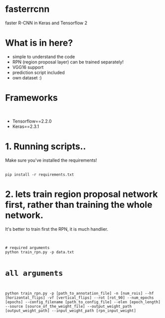 # fasterrcnn
faster R-CNN in Keras and Tensorflow 2<br>
<h1>What is in here?</h1>
<ul>
  <li>simple to understand the code</li>
  <li>RPN (region proposal layer) can be trained separately!</li>
  <li>VGG16 support</li>
  <li>prediction script included</li>
  <li>own dataset :)</li>
</ul>

<h1>Frameworks</h1><br>
<ul>
  <li>Tensorflow==2.2.0</li>
  <li>Keras==2.3.1</li>
</ul>

<h1>1. Running scripts..</h1>
Make sure you've installed the requirements!<br><br>
<pre>
<code>pip install -r requirements.txt</code>
</pre>

<h1>2. lets train region proposal network first, rather than training the whole network.</h1>
It's better to train first the RPN, it is much handlier.<br><br>
<pre>
<code>
# required arguments
python train_rpn.py -p data.txt

# all arguments
python train_rpn.py -p [path_to_annotation_file] -n [num_rois] --hf [horizontal_flips] -vf [vertical_flips] --rot [rot_90] --num_epochs [epochs] --config_filename [path_to_config_file] --elen [epoch_length] --source [source_of_the_weight_file] --output_weight_path [output_weight_path] --input_weight_path [rpn_input_weight]
</code>
</pre>
